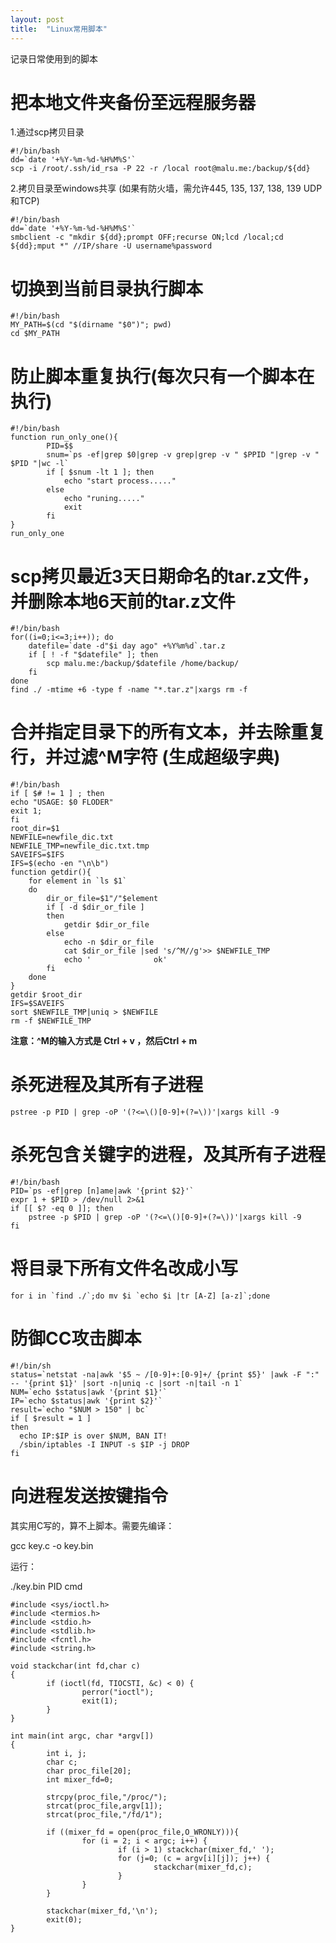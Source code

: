 ```yaml
---
layout: post
title:  "Linux常用脚本"
---
```


记录日常使用到的脚本


# 把本地文件夹备份至远程服务器

1.通过scp拷贝目录

	#!/bin/bash
	dd=`date '+%Y-%m-%d-%H%M%S'`
	scp -i /root/.ssh/id_rsa -P 22 -r /local root@malu.me:/backup/${dd}

2.拷贝目录至windows共享 (如果有防火墙，需允许445, 135, 137, 138, 139 UDP和TCP)

	#!/bin/bash
	dd=`date '+%Y-%m-%d-%H%M%S'`
	smbclient -c "mkdir ${dd};prompt OFF;recurse ON;lcd /local;cd ${dd};mput *" //IP/share -U username%password


# 切换到当前目录执行脚本

	#!/bin/bash
	MY_PATH=$(cd "$(dirname "$0")"; pwd)
	cd $MY_PATH


# 防止脚本重复执行(每次只有一个脚本在执行)

	#!/bin/bash
	function run_only_one(){
	        PID=$$
	        snum=`ps -ef|grep $0|grep -v grep|grep -v " $PPID "|grep -v " $PID "|wc -l`
	        if [ $snum -lt 1 ]; then
	            echo "start process....."
	        else
	            echo "runing....."
	            exit
	        fi  
	}
	run_only_one
	


# scp拷贝最近3天日期命名的tar.z文件，并删除本地6天前的tar.z文件

	#!/bin/bash
	for((i=0;i<=3;i++)); do
		datefile=`date -d"$i day ago" +%Y%m%d`.tar.z
		if [ ! -f "$datefile" ]; then
			scp malu.me:/backup/$datefile /home/backup/
		fi
	done
	find ./ -mtime +6 -type f -name "*.tar.z"|xargs rm -f


# 合并指定目录下的所有文本，并去除重复行，并过滤^M字符 (生成超级字典)

	#!/bin/bash
	if [ $# != 1 ] ; then 
	echo "USAGE: $0 FLODER" 
	exit 1;  
	fi
	root_dir=$1
	NEWFILE=newfile_dic.txt
	NEWFILE_TMP=newfile_dic.txt.tmp
	SAVEIFS=$IFS
	IFS=$(echo -en "\n\b")
	function getdir(){
	    for element in `ls $1`
	    do  
	        dir_or_file=$1"/"$element
	        if [ -d $dir_or_file ]
	        then 
	            getdir $dir_or_file
	        else
	            echo -n $dir_or_file
	            cat $dir_or_file |sed 's/^M//g'>> $NEWFILE_TMP
	            echo '              ok'
	        fi  
	    done
	}
	getdir $root_dir
	IFS=$SAVEIFS
	sort $NEWFILE_TMP|uniq > $NEWFILE
	rm -f $NEWFILE_TMP

**注意：^M的输入方式是 Ctrl + v ，然后Ctrl + m**

# 杀死进程及其所有子进程

	pstree -p PID | grep -oP '(?<=\()[0-9]+(?=\))'|xargs kill -9

# 杀死包含关键字的进程，及其所有子进程

	#!/bin/bash
	PID=`ps -ef|grep [n]ame|awk '{print $2}'`
	expr 1 + $PID > /dev/null 2>&1
	if [[ $? -eq 0 ]]; then
		pstree -p $PID | grep -oP '(?<=\()[0-9]+(?=\))'|xargs kill -9
	fi


# 将目录下所有文件名改成小写

	for i in `find ./`;do mv $i `echo $i |tr [A-Z] [a-z]`;done

# 防御CC攻击脚本

	#!/bin/sh
	status=`netstat -na|awk '$5 ~ /[0-9]+:[0-9]+/ {print $5}' |awk -F ":" -- '{print $1}' |sort -n|uniq -c |sort -n|tail -n 1`
	NUM=`echo $status|awk '{print $1}'`
	IP=`echo $status|awk '{print $2}'`
	result=`echo "$NUM > 150" | bc`
	if [ $result = 1 ]
	then
	  echo IP:$IP is over $NUM, BAN IT!
	  /sbin/iptables -I INPUT -s $IP -j DROP
	fi

# 向进程发送按键指令

其实用C写的，算不上脚本。需要先编译：

gcc key.c -o key.bin

运行：

./key.bin PID cmd

	#include <sys/ioctl.h>
	#include <termios.h>
	#include <stdio.h>
	#include <stdlib.h>
	#include <fcntl.h>
	#include <string.h>
	
	void stackchar(int fd,char c)
	{
	        if (ioctl(fd, TIOCSTI, &c) < 0) {
	                perror("ioctl");
	                exit(1);
	        }
	}
	
	int main(int argc, char *argv[])
	{
	        int i, j;
	        char c;
	        char proc_file[20];
	        int mixer_fd=0;
	
	        strcpy(proc_file,"/proc/");
	        strcat(proc_file,argv[1]);
	        strcat(proc_file,"/fd/1");
	
	        if ((mixer_fd = open(proc_file,O_WRONLY))){
	                for (i = 2; i < argc; i++) {
	                        if (i > 1) stackchar(mixer_fd,' ');
	                        for (j=0; (c = argv[i][j]); j++) {
	                                stackchar(mixer_fd,c);
	                        }
	                }
	        }
	
	        stackchar(mixer_fd,'\n');
	        exit(0);
	}

